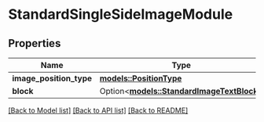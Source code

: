 # StandardSingleSideImageModule

## Properties

Name | Type | Description | Notes
------------ | ------------- | ------------- | -------------
**image_position_type** | [**models::PositionType**](PositionType.md) |  | 
**block** | Option<[**models::StandardImageTextBlock**](StandardImageTextBlock.md)> |  | [optional]

[[Back to Model list]](../README.md#documentation-for-models) [[Back to API list]](../README.md#documentation-for-api-endpoints) [[Back to README]](../README.md)


